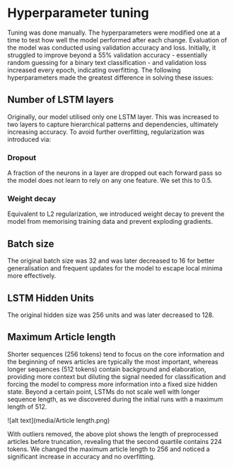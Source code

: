 # Hyperparameter tuning

Tuning was done manually. The hyperparameters were modified one at a time to test how well the model performed after each change. Evaluation of the model was conducted using validation accuracy and loss. Initially, it struggled to improve beyond a 55% validation accuracy - essentially random guessing for a binary text classification - and validation loss increased every epoch, indicating overfitting. The following hyperparameters made the greatest difference in solving these issues:


## Number of LSTM layers

Originally, our model utilised only one LSTM layer. This was increased to two layers to capture hierarchical patterns and dependencies, ultimately increasing accuracy. To avoid further overfitting, regularization was introduced via:

### Dropout

A fraction of the neurons in a layer are dropped out each forward pass so the model does not learn to rely on any one feature. We set this to 0.5.

### Weight decay

Equivalent to L2 regularization, we introduced weight decay to prevent the model from memorising training data and prevent exploding gradients.

## Batch size

The original batch size was 32 and was later decreased to 16 for better generalisation and frequent updates for the model to escape local minima more effectively.

## LSTM Hidden Units

The original hidden size was 256 units and was later decreased to 128.

## Maximum Article length

Shorter sequences (256 tokens) tend to focus on the core information and the beginning of news articles are typically the most important, whereas longer sequences (512 tokens) contain background and elaboration, providing more context but diluting the signal needed for classification and forcing the model to compress more information into a fixed size hidden state. Beyond a certain point, LSTMs do not scale well with longer sequence length, as we discovered during the initial runs with a maximum length of 512.

![alt text](media/Article length.png)

With outliers removed, the above plot shows the length of preprocessed articles before truncation, revealing that the second quartile contains 224 tokens. We changed the maximum article length to 256 and noticed a significant increase in accuracy and no overfitting.